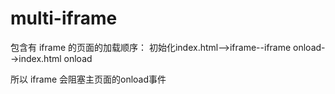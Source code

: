 # multi-iframe
包含有 iframe 的页面的加载顺序：
初始化index.html-->iframe--iframe onload-->index.html onload

所以 iframe 会阻塞主页面的onload事件
